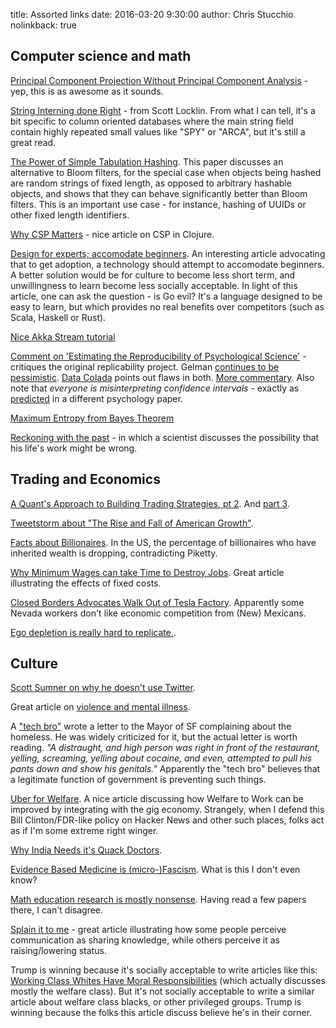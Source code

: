 title: Assorted links
date: 2016-03-20 9:30:00
author: Chris Stucchio
nolinkback: true

## Computer science and math

[Principal Component Projection Without Principal Component Analysis](http://arxiv.org/pdf/1602.06872v1.pdf) - yep, this is as awesome as it sounds.

[String Interning done Right](https://getkerf.wordpress.com/2016/02/22/string-interning-done-right/) - from Scott Locklin. From what I can tell, it's a bit specific to column oriented databases where the main string field contain highly repeated small values like "SPY" or "ARCA", but it's still a great read.

[The Power of Simple Tabulation Hashing](https://people.csail.mit.edu/mip/papers/charhash/charhash.pdf). This paper discusses an alternative to Bloom filters, for the special case when objects being hashed are random strings of fixed length, as opposed to arbitrary hashable objects, and shows that they can behave significantly better than Bloom filters. This is an important use case - for instance, hashing of UUIDs or other fixed length identifiers.

[Why CSP Matters](http://reaktor.com/blog/why-csp-matters-i-keeping-things-in-sync/) - nice article on CSP in Clojure.

[Design for experts; accomodate beginners](https://pchiusano.github.io/2016-02-25/tech-adoption.html). An interesting article advocating that to get adoption, a technology should attempt to accomodate beginners. A better solution would be for culture to become less short term, and unwillingness to learn become less socially acceptable. In light of this article, one can ask the question - is Go evil? It's a language designed to be easy to learn, but which provides no real benefits over competitors (such as Scala, Haskell or Rust).

[Nice Akka Stream tutorial](https://medium.com/@kvnwbbr/diving-into-akka-streams-2770b3aeabb0)

[Comment on 'Estimating the Reproducibility of Psychological Science'](http://datacolada.org/wp-content/uploads/2016/03/5321-Gilbert-et-al-Comment-on-reproducibility.pdf) - critiques the original replicability project. Gelman [continues to be pessimistic](http://andrewgelman.com/2016/03/05/29195/). [Data Colada](http://datacolada.org/2016/03/03/47/) points out flaws in both. [More commentary](https://hardsci.wordpress.com/2016/03/03/evaluating-a-new-critique-of-the-reproducibility-project/). Also note that *everyone is misinterpreting confidence intervals* - exactly as [predicted](http://www.ejwagenmakers.com/inpress/HoekstraEtAlPBR.pdf) in a different psychology paper.

[Maximum Entropy from Bayes Theorem](https://qchu.wordpress.com/2016/03/06/maximum-entropy-from-bayes-theorem/)

[Reckoning with the past](http://michaelinzlicht.com/getting-better/2016/2/29/reckoning-with-the-past) - in which a scientist discusses the possibility that his life's work might be wrong.

## Trading and Economics

[A Quant's Approach to Building Trading Strategies, pt 2](https://www.quandl.com/blog/interview-with-a-quant-part-two). And [part 3](https://www.quandl.com/blog/interview-with-a-quant-part-three).

[Tweetstorm about "The Rise and Fall of American Growth"](https://storify.com/withinepsilon/gordon-inequality).

[Facts about Billionaires](http://conversableeconomist.blogspot.com/2016/02/facts-about-billionaires.html). In the US, the percentage of billionaires who have inherited wealth is dropping, contradicting Piketty.

[Why Minimum Wages can take Time to Destroy Jobs](http://econlog.econlib.org/archives/2016/02/why_minimum_wag.html). Great article illustrating the effects of fixed costs.

[Closed Borders Advocates Walk Out of Tesla Factory](http://www.bloomberg.com/news/articles/2016-02-29/about-100-workers-walk-out-at-tesla-battery-plant-building-site). Apparently some Nevada workers don't like economic competition from (New) Mexicans.

[Ego depletion is really hard to replicate.](http://www.slate.com/articles/health_and_science/cover_story/2016/03/ego_depletion_an_influential_theory_in_psychology_may_have_just_been_debunked.single.html).

## Culture

[Scott Sumner on why he doesn't use Twitter](http://www.themoneyillusion.com/?p=31553).

Great article on [violence and mental illness](http://siderea.livejournal.com/1256347.html).

A ["tech bro"](https://justink.svbtle.com/open-letter-to-mayor-ed-lee-and-greg-suhr-police-chief) wrote a letter to the Mayor of SF complaining about the homeless. He was widely criticized for it, but the actual letter is worth reading. *"A distraught, and high person was right in front of the restaurant, yelling, screaming, yelling about cocaine, and even, attempted to pull his pants down and show his genitals."* Apparently the "tech bro" believes that a legitimate function of government is preventing such things.

[Uber for Welfare](http://www.politico.com/agenda/story/2016/1/uber-welfare-sharing-gig-economy-000031). A nice article discussing how Welfare to Work can be improved by integrating with the gig economy. Strangely, when I defend this Bill Clinton/FDR-like policy on Hacker News and other such places, folks act as if I'm some extreme right winger.

[Why India Needs it's Quack Doctors](https://www.good.is/articles/why-india-needs-its-quack-doctors).

[Evidence Based Medicine is (micro-)Fascism](https://www.ucl.ac.uk/Pharmacology/dc-bits/holmes-deconstruction-ebhc-06.pdf). What is this I don't even know?

[Math education research is mostly nonsense](https://www.math.upenn.edu/~wilf/website/PSUTalk.pdf). Having read a few papers there, I can't disagree.

[Splain it to me](https://status451.com/2016/01/06/splain-it-to-me/) - great article illustrating how some people perceive communication as sharing knowledge, while others perceive it as raising/lowering status.

Trump is winning because it's socially acceptable to write articles like this: [Working Class Whites Have Moral Responsibilities](http://www.nationalreview.com/corner/432796/working-class-whites-have-moral-responsibilities-defense-kevin-williamson) (which actually discusses mostly the welfare class). But it's not socially acceptable to write a similar article about welfare class blacks, or other privileged groups. Trump is winning because the folks this article discuss believe he's in their corner.
